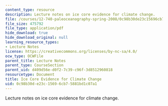 ```yaml
---
content_type: resource
description: Lecture notes on ice core evidence for climate change.
file: /courses/12-740-paleoceanography-spring-2008/0c98b30de23c15696cb75881bd1c07a1_lec07.pdf
file_size: 475792
file_type: application/pdf
hide_download: true
hide_download_original: null
learning_resource_types:
- Lecture Notes
license: https://creativecommons.org/licenses/by-nc-sa/4.0/
ocw_type: OCWFile
parent_title: Lecture Notes
parent_type: CourseSection
parent_uid: d409d56e-d0f2-7c39-c96f-3d8512960818
resourcetype: Document
title: Ice Core Evidence for Climate Change
uid: 0c98b30d-e23c-1569-6cb7-5881bd1c07a1
---
```

Lecture notes on ice core evidence for climate change.